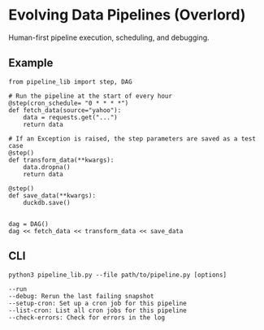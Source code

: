 # Evolving Data Pipelines (Overlord)

Human-first pipeline execution, scheduling, and debugging.

## Example

```
from pipeline_lib import step, DAG

# Run the pipeline at the start of every hour
@step(cron_schedule= "0 * * * *")
def fetch_data(source="yahoo"):
    data = requests.get("...")
    return data

# If an Exception is raised, the step parameters are saved as a test case
@step()
def transform_data(**kwargs):
    data.dropna()
    return data

@step()
def save_data(**kwargs):
    duckdb.save()


dag = DAG()
dag << fetch_data << transform_data << save_data
```

## CLI
```
python3 pipeline_lib.py --file path/to/pipeline.py [options]

--run
--debug: Rerun the last failing snapshot
--setup-cron: Set up a cron job for this pipeline
--list-cron: List all cron jobs for this pipeline
--check-errors: Check for errors in the log
```
